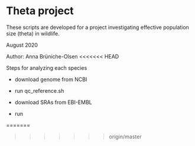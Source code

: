 # Theta project
These scripts are developed for a project investigating effective population size (theta) in wildlife.

August 2020

Author: Anna Brüniche-Olsen
<<<<<<< HEAD

Steps for analyzing each species
- download genome from NCBI
- run qc_reference.sh

- download SRAs from EBI-EMBL
- run

=======
>>>>>>> origin/master
